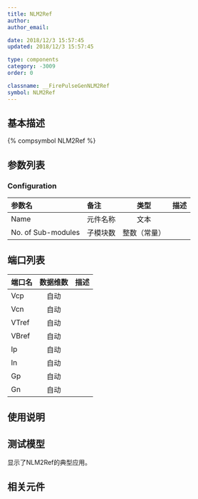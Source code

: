 ```yaml
---
title: NLM2Ref
author: 
author_email:

date: 2018/12/3 15:57:45
updated: 2018/12/3 15:57:45

type: components
category: -3009
order: 0

classname: __FirePulseGenNLM2Ref
symbol: NLM2Ref
---
```

## 基本描述
{% compsymbol NLM2Ref %}

## 参数列表
### Configuration
| 参数名 | 备注 | 类型 | 描述 |
| :--- | :--- | :--: | :--- |
| Name | 元件名称 | 文本 |  |
| No. of Sub-modules | 子模块数 | 整数（常量） |  |


## 端口列表

| 端口名 | 数据维数 | 描述 |
| :--- | :--:  | :--- |
| Vcp | 自动 | |                   
| Vcn | 自动 | |                   
| VTref | 自动 | |                   
| VBref | 自动 | |                   
| Ip | 自动 | |                   
| In | 自动 | |                   
| Gp | 自动 | |                   
| Gn | 自动 | |                   

## 使用说明


## 测试模型
[<test name>](<test link>)显示了NLM2Ref的典型应用。

## 相关元件


